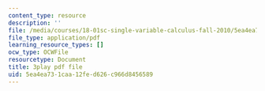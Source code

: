 ```yaml
---
content_type: resource
description: ''
file: /media/courses/18-01sc-single-variable-calculus-fall-2010/5ea4ea731caa12fed626c966d8456589_wOHrNt9ScYs.pdf
file_type: application/pdf
learning_resource_types: []
ocw_type: OCWFile
resourcetype: Document
title: 3play pdf file
uid: 5ea4ea73-1caa-12fe-d626-c966d8456589
---
```

